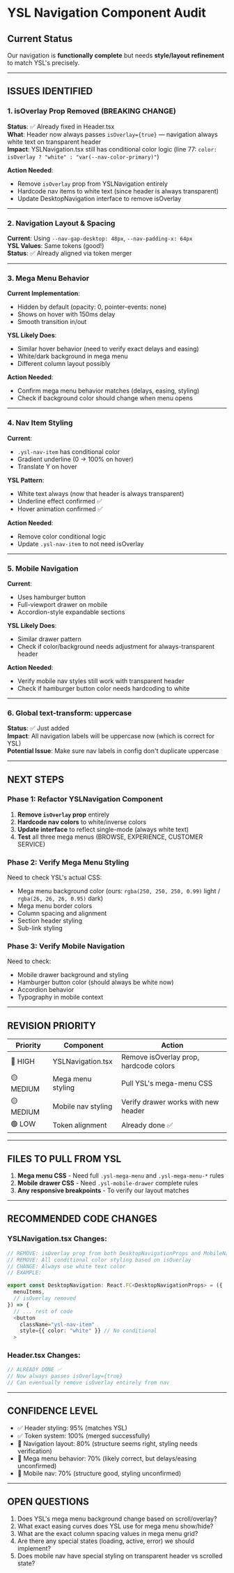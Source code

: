 # YSL Navigation Component Audit

## Current Status

Our navigation is **functionally complete** but needs **style/layout refinement** to match YSL's precisely.

---

## ISSUES IDENTIFIED

### 1. **isOverlay Prop Removed (BREAKING CHANGE)**

**Status**: ✅ Already fixed in Header.tsx  
**What**: Header now always passes `isOverlay={true}` — navigation always white text on transparent header  
**Impact**: YSLNavigation.tsx still has conditional color logic (line 77: `color: isOverlay ? "white" : "var(--nav-color-primary)"`)

**Action Needed**:

- Remove `isOverlay` prop from YSLNavigation entirely
- Hardcode nav items to white text (since header is always transparent)
- Update DesktopNavigation interface to remove isOverlay

---

### 2. **Navigation Layout & Spacing**

**Current**: Using `--nav-gap-desktop: 48px`, `--nav-padding-x: 64px`  
**YSL Values**: Same tokens (good!)  
**Status**: ✅ Already aligned via token merger

---

### 3. **Mega Menu Behavior**

**Current Implementation**:

- Hidden by default (opacity: 0, pointer-events: none)
- Shows on hover with 150ms delay
- Smooth transition in/out

**YSL Likely Does**:

- Similar hover behavior (need to verify exact delays and easing)
- White/dark background in mega menu
- Different column layout possibly

**Action Needed**:

- Confirm mega menu behavior matches (delays, easing, styling)
- Check if background color should change when menu opens

---

### 4. **Nav Item Styling**

**Current**:

- `.ysl-nav-item` has conditional color
- Gradient underline (0 → 100% on hover)
- Translate Y on hover

**YSL Pattern**:

- White text always (now that header is always transparent)
- Underline effect confirmed ✅
- Hover animation confirmed ✅

**Action Needed**:

- Remove color conditional logic
- Update `.ysl-nav-item` to not need isOverlay

---

### 5. **Mobile Navigation**

**Current**:

- Uses hamburger button
- Full-viewport drawer on mobile
- Accordion-style expandable sections

**YSL Likely Does**:

- Similar drawer pattern
- Check if color/background needs adjustment for always-transparent header

**Action Needed**:

- Verify mobile nav styles still work with transparent header
- Check if hamburger button color needs hardcoding to white

---

### 6. **Global text-transform: uppercase**

**Status**: ✅ Just added  
**Impact**: All navigation labels will be uppercase now (which is correct for YSL)  
**Potential Issue**: Make sure nav labels in config don't duplicate uppercase

---

## NEXT STEPS

### Phase 1: Refactor YSLNavigation Component

1. **Remove `isOverlay` prop** entirely
2. **Hardcode nav colors** to white/inverse colors
3. **Update interface** to reflect single-mode (always white text)
4. **Test** all three mega menus (BROWSE, EXPERIENCE, CUSTOMER SERVICE)

### Phase 2: Verify Mega Menu Styling

Need to check YSL's actual CSS:

- Mega menu background color (ours: `rgba(250, 250, 250, 0.99)` light / `rgba(26, 26, 26, 0.95)` dark)
- Mega menu border colors
- Column spacing and alignment
- Section header styling
- Sub-link styling

### Phase 3: Verify Mobile Navigation

Need to check:

- Mobile drawer background and styling
- Hamburger button color (should always be white now)
- Accordion behavior
- Typography in mobile context

---

## REVISION PRIORITY

| Priority  | Component          | Action                                 |
| --------- | ------------------ | -------------------------------------- |
| 🔴 HIGH   | YSLNavigation.tsx  | Remove isOverlay prop, hardcode colors |
| 🟡 MEDIUM | Mega menu styling  | Pull YSL's mega-menu CSS               |
| 🟡 MEDIUM | Mobile nav styling | Verify drawer works with new header    |
| 🟢 LOW    | Token alignment    | Already done ✅                        |

---

## FILES TO PULL FROM YSL

1. **Mega menu CSS** - Need full `.ysl-mega-menu` and `.ysl-mega-menu-*` rules
2. **Mobile drawer CSS** - Need `.ysl-mobile-drawer` complete rules
3. **Any responsive breakpoints** - To verify our layout matches

---

## RECOMMENDED CODE CHANGES

### YSLNavigation.tsx Changes:

```typescript
// REMOVE: isOverlay prop from both DesktopNavigationProps and MobileNavigationProps
// REMOVE: All conditional color styling based on isOverlay
// CHANGE: Always use white text color
// EXAMPLE:

export const DesktopNavigation: React.FC<DesktopNavigationProps> = ({
  menuItems,
  // isOverlay removed
}) => {
  // ... rest of code
  <button
    className="ysl-nav-item"
    style={{ color: "white" }} // No conditional
  >
```

### Header.tsx Changes:

```typescript
// ALREADY DONE ✅
// Now always passes isOverlay={true}
// Can eventually remove isOverlay entirely from nav
```

---

## CONFIDENCE LEVEL

- ✅ Header styling: 95% (matches YSL)
- ✅ Token system: 100% (merged successfully)
- 🔄 Navigation layout: 80% (structure seems right, styling needs verification)
- 🔄 Mega menu behavior: 70% (likely correct, but delays/easing unconfirmed)
- 🔄 Mobile nav: 70% (structure good, styling unconfirmed)

---

## OPEN QUESTIONS

1. Does YSL's mega menu background change based on scroll/overlay?
2. What exact easing curves does YSL use for mega menu show/hide?
3. What are the exact column spacing values in mega menu grid?
4. Are there any special states (loading, active, error) we should implement?
5. Does mobile nav have special styling on transparent header vs scrolled state?
